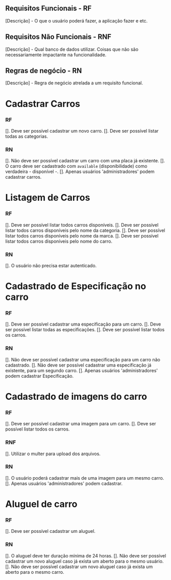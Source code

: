 ## Requisitos Funcionais - RF
[Descrição] - O que o usuário poderá fazer, a aplicação fazer e etc.

## Requisitos Não Funcionais - RNF
[Descrição] - Qual banco de dados utilizar. Coisas que não são necessariamente impactante na funcionalidade.

## Regras de negócio - RN
[Descrição] - Regra de negócio atrelada a um requisito funcional.


# Cadastrar Carros
### RF
[]. Deve ser possível cadastrar um novo carro.
[]. Deve ser possível listar todas as categorias.

### RN 
[]. Não deve ser possível cadastrar um carro com uma placa já existente.
[]. O carro deve ser cadastrado com `available` (disponibilidade) como verdadeira - disponível -.
[]. Apenas usuários 'administradores' podem cadastrar carros.

# Listagem de Carros
### RF
[]. Deve ser possível listar todos carros disponíveis.
[]. Deve ser possível listar todos carros disponíveis pelo nome da categoria.
[]. Deve ser possível listar todos carros disponíveis pelo nome da marca.
[]. Deve ser possível listar todos carros disponíveis pelo nome do carro.

### RN 
[]. O usuário não precisa estar autenticado.

# Cadastrado de Especificação no carro
### RF
[]. Deve ser possível cadastrar uma especificação para um carro.
[]. Deve ser possível listar todas as especificações.
[]. Deve ser possível listar todos os carros.

### RN 
[]. Não deve ser possível cadastrar uma especificação para um carro não cadastrado.
[]. Não deve ser possível cadastrar uma especificação já existente, para um segundo carro.
[]. Apenas usuários 'administradores' podem cadastrar Especificação.

# Cadastrado de imagens do carro
### RF
[]. Deve ser possível cadastrar uma imagem para um carro.
[]. Deve ser possível listar todos os carros.

### RNF
[]. Utilizar o multer para upload dos arquivos.

### RN 
[]. O usuário poderá cadastrar mais de uma imagem para um mesmo carro.
[]. Apenas usuários 'administradores' podem cadastrar.

# Aluguel de carro
### RF
[]. Deve ser possível cadastrar um aluguel.

### RN 
[]. O aluguel deve ter duração mínima de 24 horas.
[]. Não deve ser possível cadastrar um novo aluguel caso já exista um aberto para o mesmo usuário.
[]. Não deve ser possível cadastrar um novo aluguel caso já exista um aberto para o mesmo carro.